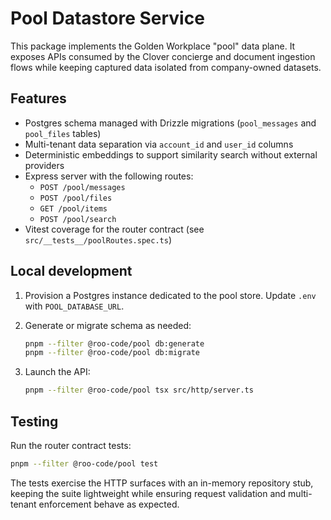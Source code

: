 # Pool Datastore Service

This package implements the Golden Workplace "pool" data plane. It exposes APIs consumed by the Clover concierge and document ingestion flows while keeping captured data isolated from company-owned datasets.

## Features

- Postgres schema managed with Drizzle migrations (`pool_messages` and `pool_files` tables)
- Multi-tenant data separation via `account_id` and `user_id` columns
- Deterministic embeddings to support similarity search without external providers
- Express server with the following routes:
    - `POST /pool/messages`
    - `POST /pool/files`
    - `GET /pool/items`
    - `POST /pool/search`
- Vitest coverage for the router contract (see `src/__tests__/poolRoutes.spec.ts`)

## Local development

1. Provision a Postgres instance dedicated to the pool store. Update `.env` with `POOL_DATABASE_URL`.
2. Generate or migrate schema as needed:

    ```bash
    pnpm --filter @roo-code/pool db:generate
    pnpm --filter @roo-code/pool db:migrate
    ```

3. Launch the API:

    ```bash
    pnpm --filter @roo-code/pool tsx src/http/server.ts
    ```

## Testing

Run the router contract tests:

```bash
pnpm --filter @roo-code/pool test
```

The tests exercise the HTTP surfaces with an in-memory repository stub, keeping the suite lightweight while ensuring request validation and multi-tenant enforcement behave as expected.
